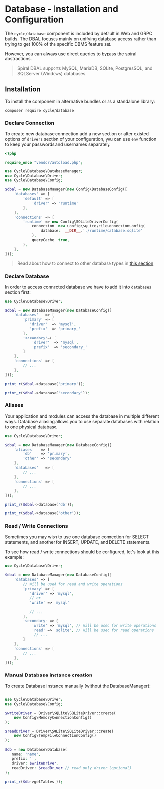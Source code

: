 # Database - Installation and Configuration

The `cycle/database` component is included by default in Web and GRPC builds. The DBAL focuses mainly on unifying
database access rather than trying to get 100% of the specific DBMS feature set.

However, you can always use direct queries to bypass the spiral abstractions.

> Spiral DBAL supports MySQL, MariaDB, SQLite, PostgresSQL, and SQLServer (Windows) databases.

## Installation

To install the component in alternative bundles or as a standalone library:

```bash
composer require cycle/database
```

### Declare Connection

To create new database connection add a new section or alter existed options of `drivers` section of your configuration,
you can use `env` function to keep your passwords and usernames separately.

```php
<?php

require_once "vendor/autoload.php";

use Cycle\Database\DatabaseManager;
use Cycle\Database\Driver;
use Cycle\Database\Config;

$dbal = new DatabaseManager(new Config\DatabaseConfig([
    'databases' => [
        'default' => [
            'driver' => 'runtime'
        ],
    ],
    'connections' => [
        'runtime' => new Config\SQLiteDriverConfig(
            connection: new Config\SQLite\FileConnectionConfig(
                database:  __DIR__.'./runtime/database.sqlite'
            ),
            queryCache: true,
        ),
    ],
]));
```

> Read about how to connect to other database types in [this section](/docs/en/database/connect.md)

### Declare Database

In order to access connected database we have to add it into `databases` section first:

```php
use Cycle\Database\Driver;

$dbal = new DatabaseManager(new DatabaseConfig([
    'databases'   => [
        'primary' => [
           'driver'  => 'mysql',
           'prefix'  => 'primary_'
        ],
        'secondary'=> [
            'driver'  => 'mysql',
            'prefix'  => 'secondary_'
        ]
    ],
    'connections' => [
        // ...
    ],
]));

print_r($dbal->database('primary'));

print_r($dbal->database('secondary'));
```

### Aliases

Your application and modules can access the database in multiple different ways. Database aliasing allows you to use
separate databases with relation to one physical database.

```php
use Cycle\Database\Driver;

$dbal = new DatabaseManager(new DatabaseConfig([
    'aliases'   => [
        'db'    => 'primary',
        'other' => 'secondary'
    ],
    'databases'   => [
        // ...
    ],
    'connections' => [
        // ...
    ],
]));

print_r($dbal->database('db'));

print_r($dbal->database('other'));
```

### Read / Write Connections

Sometimes you may wish to use one database connection for SELECT statements, and another for INSERT, UPDATE, and DELETE
statements.

To see how read / write connections should be configured, let's look at this example:

```php
use Cycle\Database\Driver;

$dbal = new DatabaseManager(new DatabaseConfig([
    'databases' => [
        // Will be used for read and write operations
        'primary' => [
           'driver' => 'mysql', 
           // or
           'write' => 'mysql'
           
           // ...
        ],
        'secondary' => [
            'write' => 'mysql', // Will be used for write operations
            'read' => 'sqlite', // Will be used for read operations
             // ...
        ]
    ],
    'connections' => [
        // ...
    ],
]));
```

### Manual Database instance creation

To create Database instance manually (without the DatabaseManager):

```php

use Cycle\Database\Driver;
use Cycle\Database\Config;

$writeDriver = Driver\SQLite\SQLiteDriver::create(
    new Config\MemoryConnectionConfig()
);

$readDriver = Driver\SQLite\SQLiteDriver::create(
    new Config\TempFileConnectionConfig()
);
       
$db = new Database\Database(
   name: 'name',
   prefix: '',
   driver: $writeDriver,
   readDriver: $readDriver // read only driver (optional)
);

print_r($db->getTables());
```

